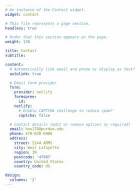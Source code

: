 ```yaml
---
# An instance of the Contact widget.
widget: contact

# This file represents a page section.
headless: true

# Order that this section appears on the page.
weight: 130

title: Contact
subtitle:

content:
  # Automatically link email and phone or display as text?
  autolink: true

  # Email form provider
  form:
    provider: netlify
    formspree:
      id:
    netlify:
      # Enable CAPTCHA challenge to reduce spam?
      captcha: false

  # Contact details (edit or remove options as required)
  email: hou178@purdue.edu
  phone: 470-838-0980
  address:
    street: 2144 ARMS
    city: West Lafayette
    region: IN
    postcode: '47907'
    country: United States
    country_code: US

design:
  columns: '2'
---
```

